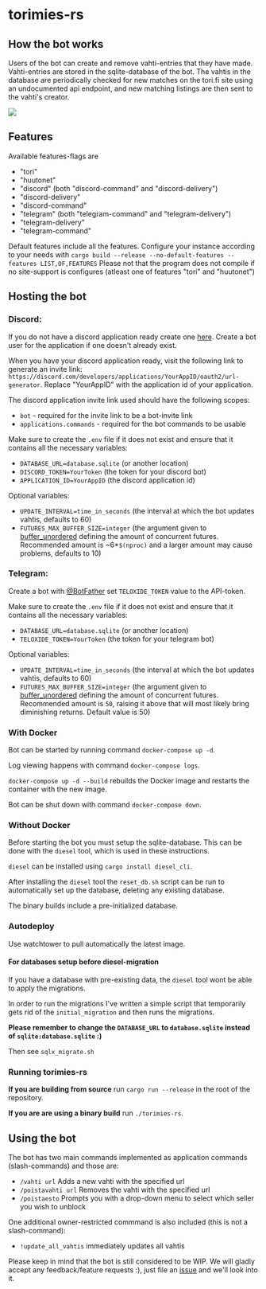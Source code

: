 # torimies-rs

## How the bot works

Users of the bot can create and remove vahti-entries that they have made. Vahti-entries are stored in the sqlite-database of the bot.
The vahtis in the database are periodically checked for new matches on the tori.fi site using an undocumented api endpoint, and new matching listings are then sent to the vahti's creator.

![](./media/demo.png)

## Features
Available features-flags are
* "tori"
* "huutonet"
* "discord" (both "discord-command" and "discord-delivery")
* "discord-delivery"
* "discord-command"
* "telegram" (both "telegram-command" and "telegram-delivery")
* "telegram-delivery"
* "telegram-command"

Default features include all the features.
Configure your instance according to your needs with `cargo build --release --no-default-features --features LIST,OF,FEATURES`
Please not that the program does not compile if no site-support is configures (atleast one of features "tori" and "huutonet")

## Hosting the bot
### Discord:
If you do not have a discord application ready create one [here](https://discord.com/developers/applications). Create a bot user for the application if one doesn't already exist.

When you have your discord application ready, visit the following link to generate an invite link: `https://discord.com/developers/applications/YourAppID/oauth2/url-generator`.
Replace "YourAppID" with the application id of your application.

The discord application invite link used should have the following scopes:
 - `bot` - required for the invite link to be a bot-invite link
 - `applications.commands` - required for the bot commands to be usable

Make sure to create the `.env` file if it does not exist and ensure that it contains all the necessary variables:
* `DATABASE_URL=database.sqlite` (or another location)
* `DISCORD_TOKEN=YourToken` (the token for your discord bot)
* `APPLICATION_ID=YourAppID` (the discord application id)

Optional variables:
* `UPDATE_INTERVAL=time_in_seconds` (the interval at which the bot updates vahtis, defaults to 60)
* `FUTURES_MAX_BUFFER_SIZE=integer` (the argument given to [buffer\_unordered](https://docs.rs/futures/0.3.28/futures/prelude/stream/trait.StreamExt.html#method.buffer_unordered) defining the amount of concurrent futures. Recommended amount is ~6\*`$(nproc)` and a larger amount may cause problems, defaults to 10)

### Telegram:
Create a bot with [@BotFather](https://t.me/botfather)
set `TELOXIDE_TOKEN` value to the API-token.

Make sure to create the `.env` file if it does not exist and ensure that it contains all the necessary variables:
* `DATABASE_URL=database.sqlite` (or another location)
* `TELOXIDE_TOKEN=YourToken` (the token for your telegram bot)

Optional variables:
* `UPDATE_INTERVAL=time_in_seconds` (the interval at which the bot updates vahtis, defaults to 60)
* `FUTURES_MAX_BUFFER_SIZE=integer` (the argument given to [buffer\_unordered](https://docs.rs/futures/0.3.28/futures/prelude/stream/trait.StreamExt.html#method.buffer_unordered) defining the amount of concurrent futures. Recommended amount is `50`, raising it above that will most likely bring diminishing returns. Default value is 50)

### With Docker

Bot can be started by running command `docker-compose up -d`.

Log viewing happens with command `docker-compose logs`.

`docker-compose up -d --build` rebuilds the Docker image and restarts the container with the new image.

Bot can be shut down with command `docker-compose down`.

### Without Docker

Before starting the bot you must setup the sqlite-database. This can be done with the `diesel` tool, which is used in these instructions.

`diesel` can be installed using `cargo install diesel_cli`.

After installing the `diesel` tool the `reset_db.sh` script can be run
to automatically set up the database, deleting any existing database.

The binary builds include a pre-initialized database.

### Autodeploy

Use watchtower to pull automatically the latest image.

#### For databases setup before diesel-migration

If you have a database with pre-existing data, the `diesel` tool wont be able to apply the migrations.

In order to run the migrations I've written a simple script that temporarily gets rid of the `initial_migration`
and then runs the migrations.

**Please remember to change the `DATABASE_URL` to `database.sqlite` instead of `sqlite:database.sqlite` :)**

Then see `sqlx_migrate.sh`

### Running torimies-rs

**If you are building from source** run `cargo run --release` in the root of the repository.

**If you are are using a binary build** run `./torimies-rs`.

## Using the bot

The bot has two main commands implemented as application commands (slash-commands)
and those are:
* `/vahti url` Adds a new vahti with the specified url
* `/poistavahti url` Removes the vahti with the specified url
* `/poistaesto` Prompts you with a drop-down menu to select which seller you wish to unblock


One additional owner-restricted commmand is also included (this is not a slash-command):
* `!update_all_vahtis` immediately updates all vahtis


Please keep in mind that the bot is still considered to be WIP.
We will gladly accept any feedback/feature requests :), just file an [issue](https://github.com/Testausserveri/torimies-rs/issues) and we'll look into it.
